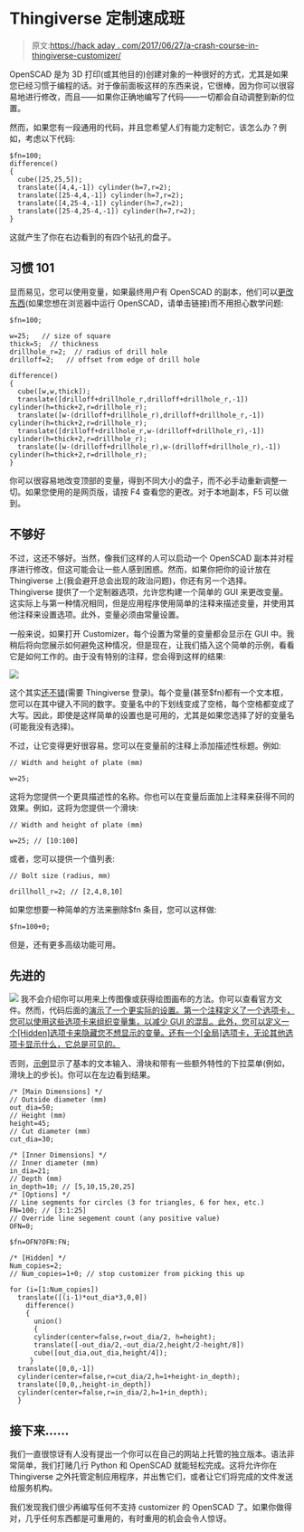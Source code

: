 # Thingiverse 定制速成班

> 原文:[https://hack aday . com/2017/06/27/a-crash-course-in-thingiverse-customizer/](https://hackaday.com/2017/06/27/a-crash-course-in-thingiverse-customizer/)

OpenSCAD 是为 3D 打印(或其他目的)创建对象的一种很好的方式，尤其是如果您已经习惯于编程的话。对于像前面板这样的东西来说，它很棒，因为你可以很容易地进行修改，而且——如果你正确地编写了代码——一切都会自动调整到新的位置。

然而，如果您有一段通用的代码，并且您希望人们有能力定制它，该怎么办？例如，考虑以下代码:

```
$fn=100;
difference()
{
  cube([25,25,5]);
  translate([4,4,-1]) cylinder(h=7,r=2);
  translate([25-4,4,-1]) cylinder(h=7,r=2);
  translate([4,25-4,-1]) cylinder(h=7,r=2);
  translate([25-4,25-4,-1]) cylinder(h=7,r=2);
}
```

这就产生了你在右边看到的有四个钻孔的盘子。

## 习惯 101

显而易见，您可以使用变量，如果最终用户有 OpenSCAD 的副本，他们可以[更改东西](https://tinyurl.com/y8f4dlq8)(如果您想在浏览器中运行 OpenSCAD，请单击链接)而不用担心数学问题:

```
$fn=100;

w=25;   // size of square
thick=5;  // thickness
drillhole_r=2;  // radius of drill hole
drilloff=2;   // offset from edge of drill hole

difference()
{
  cube([w,w,thick]);
  translate([drilloff+drillhole_r,drilloff+drillhole_r,-1]) cylinder(h=thick+2,r=drillhole_r);
  translate([w-(drilloff+drillhole_r),drilloff+drillhole_r,-1]) cylinder(h=thick+2,r=drillhole_r);
  translate([drilloff+drillhole_r,w-(drilloff+drillhole_r),-1]) cylinder(h=thick+2,r=drillhole_r);
  translate([w-(drilloff+drillhole_r),w-(drilloff+drillhole_r),-1]) cylinder(h=thick+2,r=drillhole_r);
}
```

你可以很容易地改变顶部的变量，得到不同大小的盘子，而不必手动重新调整一切。如果您使用的是网页版，请按 F4 查看您的更改。对于本地副本，F5 可以做到。

## 不够好

不过，这还不够好。当然，像我们这样的人可以启动一个 OpenSCAD 副本并对程序进行修改，但这可能会让一些人感到困惑。然而，如果你把你的设计放在 Thingiverse 上(我会避开总会出现的政治问题)，你还有另一个选择。Thingiverse 提供了一个定制器选项，允许您构建一个简单的 GUI 来更改变量。这实际上与第一种情况相同，但是应用程序使用简单的注释来描述变量，并使用其他注释来设置选项。此外，变量必须由常量设置。

一般来说，如果打开 Customizer，每个设置为常量的变量都会显示在 GUI 中。我稍后将向您展示如何避免这种情况，但是现在，让我们插入这个简单的示例，看看它是如何工作的。由于没有特别的注释，您会得到这样的结果:

![](../Images/fd711e7231727fdddfd5be791d2e4c44.png)

这个其实[还不错](https://www.thingiverse.com/apps/customizer/run?thing_id=2350336)(需要 Thingiverse 登录)。每个变量(甚至$fn)都有一个文本框，您可以在其中键入不同的数字。变量名中的下划线变成了空格，每个空格都变成了大写。因此，即使是这样简单的设置也是可用的，尤其是如果您选择了好的变量名(可能我没有选择)。

不过，让它变得更好很容易。您可以在变量前的注释上添加描述性标题。例如:

```
// Width and height of plate (mm)

w=25;
```

这将为您提供一个更具描述性的名称。你也可以在变量后面加上注释来获得不同的效果。例如，这将为您提供一个滑块:

```
// Width and height of plate (mm)

w=25; // [10:100]
```

或者，您可以提供一个值列表:

```
// Bolt size (radius, mm)

drillholl_r=2; // [2,4,8,10]
```

如果您想要一种简单的方法来删除$fn 条目，您可以这样做:

```
$fn=100+0;
```

但是，还有更多高级功能可用。

## 先进的

[![](../Images/6ef903f1f174ab658a4b3ad60988f56f.png)](https://hackaday.com/wp-content/uploads/2017/05/part.png) 我不会介绍你可以用来上传图像或获得绘图画布的方法。你可以查看官方文件。然而，代码后面的[演示了一个更实际的设置。第一个注释定义了一个选项卡，您可以使用这些选项卡来组织变量集，以减少 GUI 的混乱。此外，您可以定义一个[Hidden]选项卡来隐藏您不想显示的变量。还有一个[全局]选项卡，无论其他选项卡显示什么，它总是可见的。](https://tinyurl.com/yac2mtaa)

否则，[示例](https://www.thingiverse.com/apps/customizer/run?thing_id=2349058)显示了基本的文本输入、滑块和带有一些额外特性的下拉菜单(例如，滑块上的步长)。你可以在左边看到结果。

```
/* [Main Dimensions] */
// Outside diameter (mm)
out_dia=50;
// Height (mm)
height=45;
// Cut diameter (mm)
cut_dia=30;

/* [Inner Dimensions] */
// Inner diameter (mm)
in_dia=21;
// Depth (mm)
in_depth=10; // [5,10,15,20,25]
/* [Options] */
// Line segments for circles (3 for triangles, 6 for hex, etc.)
FN=100; // [3:1:25]
// Override line segement count (any positive value)
OFN=0;

$fn=OFN?OFN:FN;

/* [Hidden] */
Num_copies=2;
// Num_copies=1+0; // stop customizer from picking this up

for (i=[1:Num_copies])
  translate([(i-1)*out_dia*3,0,0])
    difference()
    {
      union()
      {
      cylinder(center=false,r=out_dia/2, h=height);
      translate([-out_dia/2,-out_dia/2,height/2-height/8])
      cube([out_dia,out_dia,height/4]);
     }
  translate([0,0,-1])
  cylinder(center=false,r=cut_dia/2,h=1+height-in_depth);
  translate([0,0,,height-in_depth])
  cylinder(center=false,r=in_dia/2,h=1+in_depth);
  }
```

## 接下来……

我们一直很惊讶有人没有提出一个你可以在自己的网站上托管的独立版本。语法非常简单，我们打赌几行 Python 和 OpenSCAD 就能轻松完成。这将允许你在 Thingiverse 之外托管定制应用程序，并出售它们，或者让它们将完成的文件发送给服务机构。

我们发现我们很少再编写任何不支持 customizer 的 OpenSCAD 了。如果你做得对，几乎任何东西都是可重用的，有时重用的机会会令人惊讶。